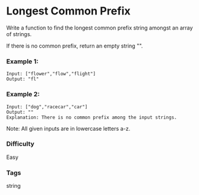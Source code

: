 # Longest Common Prefix

Write a function to find the longest common prefix string amongst an array
of strings.

If there is no common prefix, return an empty string "".

### Example 1:

```
Input: ["flower","flow","flight"]
Output: "fl"
```

### Example 2:

```
Input: ["dog","racecar","car"]
Output: ""
Explanation: There is no common prefix among the input strings.
```

Note:
All given inputs are in lowercase letters a-z.

### Difficulty

Easy

### Tags

string